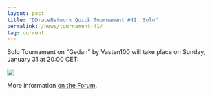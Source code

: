 ```yaml
---
layout: post
title: "DDraceNetwork Quick Tournament #41: Solo"
permalink: /news/tournament-41/
tag: current
---
```

Solo Tournament on "Gedan" by Vasten100 will take place on Sunday, January 31 at 20:00 CET:

[<img class="demo" src="/Gedan.png" />](http://forum.ddnet.tw/viewtopic.php?f=21&t=3109)

More information [on the Forum](http://forum.ddnet.tw/viewtopic.php?f=21&t=3109).
